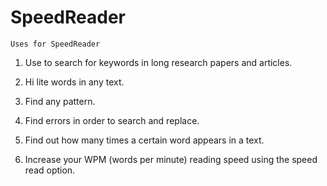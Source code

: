 # SpeedReader

    Uses for SpeedReader

1. Use to search for keywords in long research papers and articles.

2. Hi lite words in any text.

3. Find any pattern.

4. Find errors in order to search and replace.

5. Find out how many times a certain word appears in a text.

6. Increase your WPM (words per minute) reading speed using the speed read option.



